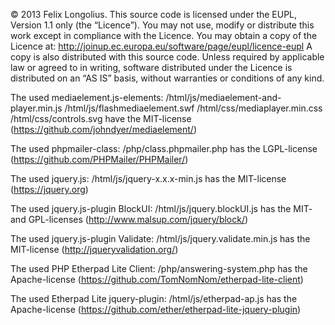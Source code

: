 © 2013 Felix Longolius.
This source code is licensed under the EUPL, Version 1.1 only (the “Licence”).
You may not use, modify or distribute this work except in compliance with the Licence.
You may obtain a copy of the Licence at:
<http://joinup.ec.europa.eu/software/page/eupl/licence-eupl>
A copy is also distributed with this source code.
Unless required by applicable law or agreed to in writing, software distributed under the
Licence is distributed on an “AS IS” basis, without warranties or conditions of any kind.

The used mediaelement.js-elements:
/html/js/mediaelement-and-player.min.js
/html/js/flashmediaelement.swf
/html/css/mediaplayer.min.css
/html/css/controls.svg
have the MIT-license (https://github.com/johndyer/mediaelement/)

The used phpmailer-class: /php/class.phpmailer.php
has the LGPL-license (https://github.com/PHPMailer/PHPMailer/)

The used jquery.js: /html/js/jquery-x.x.x-min.js
has the MIT-license (https://jquery.org)

The used jquery.js-plugin BlockUI: /html/js/jquery.blockUI.js
has the MIT- and GPL-licenses (http://www.malsup.com/jquery/block/)

The used jquery.js-plugin Validate: /html/js/jquery.validate.min.js
has the MIT-license (http://jqueryvalidation.org/)

The used PHP Etherpad Lite Client: /php/answering-system.php
has the Apache-license (https://github.com/TomNomNom/etherpad-lite-client)

The used Etherpad Lite jquery-plugin: /html/js/etherpad-ap.js
has the Apache-license (https://github.com/ether/etherpad-lite-jquery-plugin)
